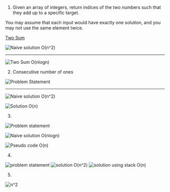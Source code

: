

1. Given an array of integers, return indices of the two numbers such that they add up to a specific target.

You may assume that each input would have exactly one solution, and you may not use the same element twice.

[Two Sum](https://leetcode.com/problems/two-sum/)

![Naive solution O(n^2)](A.png)


---

![Two Sum O(nlogn) ](B.png)




2. Consecutive number of ones

![Problem Statement ](C.png)

---

![Naive solution O(n^2)](D.png)


![Solution O(n)](E.png)



3. 


![Problem  statement](F.png)

![Naive solution O(nlogn)](G.png)

![Pseudo code O(n)](H.png)




4. 

![problem statement](StackC.png)
![solution O(n^2)](StackB.png)
![solution using stack O(n)](StackA.png)




5. 

![n^2 ](24A.png)

